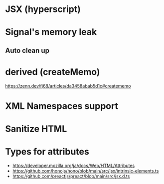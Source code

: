 # JSX (hyperscript)

# Signal's memory leak

## Auto clean up

# derived (createMemo)

https://zenn.dev/fj68/articles/da3458abab5d1c#creatememo

# XML Namespaces support

# Sanitize HTML

# Types for attributes

- https://developer.mozilla.org/ja/docs/Web/HTML/Attributes
- https://github.com/honojs/hono/blob/main/src/jsx/intrinsic-elements.ts
- https://github.com/preactjs/preact/blob/main/src/jsx.d.ts
